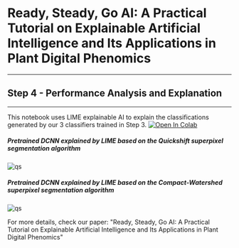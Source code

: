 # Ready, Steady, Go AI: A Practical Tutorial on Explainable Artificial Intelligence and Its Applications in Plant Digital Phenomics
----
## Step 4 - Performance Analysis and Explanation
----

This notebook uses LIME explainable AI to explain the classifications generated by our 3 classifiers trained in Step 3. [![Open In Colab](https://colab.research.google.com/assets/colab-badge.svg)](https://colab.research.google.com/github/faridnakhle/RSG/blob/main/RSG_LIME%20explanations.ipynb)

##### Pretrained DCNN explained by LIME based on the Quickshift superpixel segmentation algorithm

 ![qs](http://faridnakhle.com/pv/githubimages/limeqs.png)
 
##### Pretrained DCNN explained by LIME based on the Compact-Watershed superpixel segmentation algorithm

 ![qs](http://faridnakhle.com/pv/githubimages/limecw.png)

For more details, check our paper: "Ready, Steady, Go AI: A Practical Tutorial on Explainable Artificial Intelligence and Its Applications in Plant Digital Phenomics"